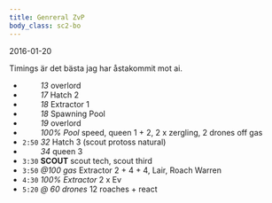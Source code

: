 ```yaml
---
title: Genreral ZvP
body_class: sc2-bo
---
```


2016-01-20

Timings är det bästa jag har åstakommit mot ai.

- `    ` _13_                 overlord
- `    ` _17_                 Hatch 2
- `    ` _18_                 Extractor 1
- `    ` _18_                 Spawning Pool
- `    ` _19_                 overlord
- `    ` _100% Pool_          speed, queen 1 + 2, 2 x zergling, 2 drones off gas
- `2:50` _32_                 Hatch 3 (scout protoss natural)
- `    ` _34_                 queen 3
- `3:30` __SCOUT__            scout tech, scout third
- `3:50` _@100 gas_           Extractor 2 + 4 + 4, Lair, Roach Warren
- `4:30` _100% Extractor_     2 x Ev
- `5:20` _@ 60 drones_        12 roaches + react
